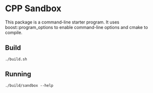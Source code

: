 CPP Sandbox
============

This package is a command-line starter program. It uses boost::program_options
to enable command-line options and cmake to compile.

## Build

```
./build.sh
```

## Running

```
./build/sandbox --help
```
